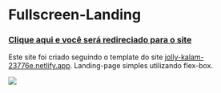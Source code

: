 # Fullscreen-Landing

 <h3><a href="https://allan-carlos.github.io/Fullscreen-Landing/">Clique aqui e você será redireciado para o site<a></h3>

 Este site foi criado seguindo o template do site <a href="https://jolly-kalam-23776e.netlify.app">jolly-kalam-23776e.netlify.app<a>. Landing-page simples utilizando flex-box.
 
 <img src="https://imgur.com/64KyhJq.png">
